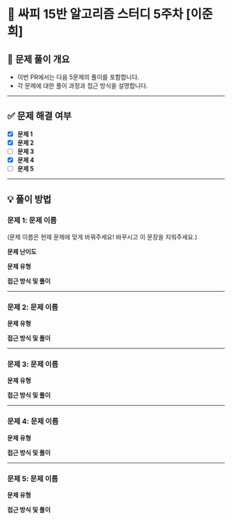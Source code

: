 # 🚀 싸피 15반 알고리즘 스터디 5주차 [이준희] 

## 📌 문제 풀이 개요
- 이번 PR에서는 다음 5문제의 풀이를 포함합니다.
- 각 문제에 대한 풀이 과정과 접근 방식을 설명합니다.
---

## ✅ 문제 해결 여부

  - [x] **문제 1**
  - [x] **문제 2**  
  - [ ] **문제 3**
  - [x] **문제 4**  
  - [ ] **문제 5**  

---

## 💡 풀이 방법
### 문제 1: 문제 이름 
(문제 이름은 현재 문제에 맞게 바꿔주세요! 바꾸시고 이 문장을 지워주세요.)

**문제 난이도**



**문제 유형**



 **접근 방식 및 풀이**

   
---



### 문제 2: 문제 이름 
 **문제 유형**



 **접근 방식 및 풀이**



---
### 문제 3: 문제 이름 
 **문제 유형**






 **접근 방식 및 풀이**


---
### 문제 4: 문제 이름 
 **문제 유형**



 **접근 방식 및 풀이**


---
### 문제 5: 문제 이름 
 **문제 유형**



 **접근 방식 및 풀이**


